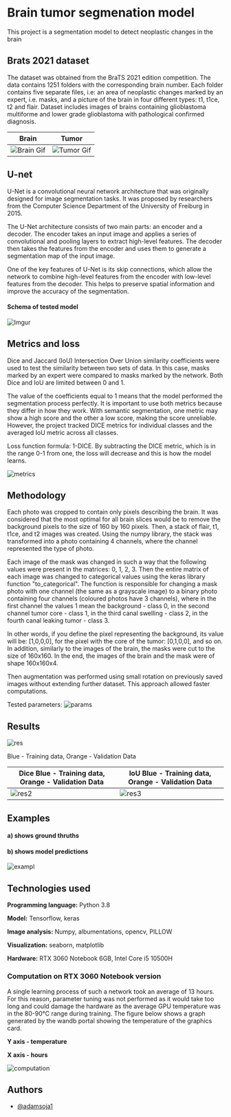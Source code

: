 
# Brain tumor segmenation model

This project is a segmentation model to detect neoplastic changes in the brain


## Brats 2021 dataset


The dataset was obtained from the BraTS 2021 edition competition. The data contains 1251 folders with the corresponding brain number. Each folder contains five separate files, i.e: an area of neoplastic changes marked by an expert, i.e. masks, and a picture of the brain in four different types: t1, t1ce, t2 and flair. Dataset includes images of brains containing glioblastoma multiforme and lower grade glioblastoma with pathological confirmed diagnosis.



| Brain | Tumor |
|-------|-------|
| ![Brain Gif](https://media.giphy.com/media/v1.Y2lkPTc5MGI3NjExNjc0NzNiMWM4MDBiNDY5MGYzNGM2MjY1NTRmMzJjNTVjM2MwYTAzZiZlcD12MV9pbnRlcm5hbF9naWZzX2dpZklkJmN0PWc/sD2iwnhJzK1oNBuiYI/giphy.gif) | ![Tumor Gif](https://media.giphy.com/media/v1.Y2lkPTc5MGI3NjExZGUxYTFiMjlmMjc0ZjhjODE3Njc3NWMzYTY4NmZkOWVhN2U0NmY2YyZlcD12MV9pbnRlcm5hbF9naWZzX2dpZklkJmN0PWc/gLGF7DO4b1LKY1Ydk6/giphy.gif) |





## U-net
U-Net is a convolutional neural network architecture that was originally designed for image segmentation tasks. It was proposed by researchers from the Computer Science Department of the University of Freiburg in 2015.

The U-Net architecture consists of two main parts: an encoder and a decoder. The encoder takes an input image and applies a series of convolutional and pooling layers to extract high-level features. The decoder then takes the features from the encoder and uses them to generate a segmentation map of the input image.

One of the key features of U-Net is its skip connections, which allow the network to combine high-level features from the encoder with low-level features from the decoder. This helps to preserve spatial information and improve the accuracy of the segmentation.

#### Schema of tested model

![Imgur](https://i.imgur.com/yBkNxOE.png)


## Metrics and loss

Dice and Jaccard (IoU) Intersection Over Union similarity coefficients were used to test the similarity between two sets of data. In this case, masks marked by an expert were compared to masks marked by the network. Both Dice and IoU are limited between 0 and 1.


The value of the coefficients equal to 1 means that the model performed the segmentation process perfectly. It is important to use both metrics because they differ in how they work. With semantic segmentation, one metric may show a high score and the other a low score, making the score unreliable. However, the project tracked DICE metrics for individual classes and the averaged IoU metric across all classes.

Loss function formula: 1-DICE. By subtracting the DICE metric, which is in the range 0-1 from one, the loss will decrease and this is how the model learns.

![metrics](https://imgur.com/cynWByf.png)


                      
## Methodology
Each photo was cropped to contain only pixels describing the brain. It was considered that the most optimal for all brain slices would be to remove the background pixels to the size of 160 by 160 pixels. Then, a stack of flair, t1, t1ce, and t2 images was created. Using the numpy library, the stack was transformed into a photo containing 4 channels, where the channel represented the type of photo.

Each image of the mask was changed in such a way that the following values were present in the matrices: 0, 1, 2, 3. Then the entire matrix of each image was changed to categorical values using the keras library function "to_categorical". The function is responsible for changing a mask photo with one channel (the same as a grayscale image) to a binary photo containing four channels (coloured photos have 3 channels), where in the first channel the values 1 mean the background - class 0, in the second channel
tumor core - class 1, in the third canal swelling - class 2, in the fourth canal leaking tumor - class 3. 

In other words, if you define the pixel representing the background, its value will be: [1,0,0,0], for the pixel with the core of the tumor: [0,1,0,0], and so on. In addition, similarly to the images of the brain, the masks were cut to the size of 160x160.
In the end, the images of the brain and the mask were of shape 160x160x4.

Then augmentation was performed using small rotation on previously saved images without extending further dataset. This approach allowed faster computations.

Tested parameters:
![params](https://imgur.com/lipjXXx.png)


## Results
![res](https://imgur.com/dRq6ajB.png)

Blue  -  Training data, Orange - Validation Data

| Dice Blue  -  Training data, Orange - Validation Data | IoU Blue  -  Training data, Orange - Validation Data |
|-------|-------|
| ![res2](https://imgur.com/GvSb9B4.png) | ![res3](https://imgur.com/f9lM9a3.png) |

## Examples
#### a)  shows ground thruths
#### b)  shows model predictions
![exampl](https://imgur.com/EHXO9zc.png)
## Technologies used
**Programming language:** Python 3.8

**Model:** Tensorflow, keras

**Image analysis:** Numpy, albumentations, opencv, PILLOW

**Visualization:** seaborn, matplotlib

**Hardware:** RTX 3060 Notebook 6GB, Intel Core i5 10500H


### Computation on RTX 3060 Notebook version
A single learning process of such a network took an average of 13 hours. For this reason, parameter tuning was not performed as it would take too long and could damage the hardware as the average GPU temperature was in the 80-90°C range during training. The figure below shows a graph generated by the wandb portal showing the temperature of the graphics card.

**Y axis - temperature**

**X axis - hours**




![computation](https://imgur.com/x3woGen.png)
## Authors

- [@adamsoja1](https://github.com/adamsoja1)


